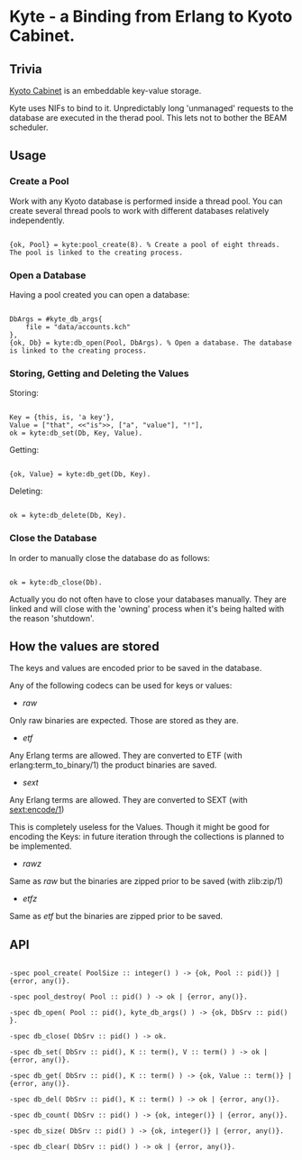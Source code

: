 # Kyte - a Binding from Erlang to Kyoto Cabinet.

## Trivia

[Kyoto Cabinet](http://fallabs.com/kyotocabinet/) is an embeddable key-value storage.

Kyte uses NIFs to bind to it. 
Unpredictably long 'unmanaged' requests to the database are executed in the therad pool. 
This lets not to bother the BEAM scheduler.

## Usage

### Create a Pool

Work with any Kyoto database is performed inside a thread pool.
You can create several thread pools to work with different databases relatively independently.

<code>
{ok, Pool} = kyte:pool_create(8). % Create a pool of eight threads. The pool is linked to the creating process.
</code>

### Open a Database

Having a pool created you can open a database:

<code>
DbArgs = #kyte_db_args{
	file = "data/accounts.kch"
},
{ok, Db} = kyte:db_open(Pool, DbArgs). % Open a database. The database is linked to the creating process.
</code>

### Storing, Getting and Deleting the Values

Storing:

<code>
Key = {this, is, 'a key'},
Value = ["that", <<"is">>, ["a", "value"], "!"],
ok = kyte:db_set(Db, Key, Value).
</code>

Getting:

<code>
{ok, Value} = kyte:db_get(Db, Key).
</code>

Deleting:

<code>
ok = kyte:db_delete(Db, Key).
</code>

### Close the Database

In order to manually close the database do as follows:

<code>
ok = kyte:db_close(Db).
</code>

Actually you do not often have to close your databases manually.
They are linked and will close with the 'owning' process when it's being halted with the reason 'shutdown'.


## How the values are stored

The keys and values are encoded prior to be saved in the database.

Any of the following codecs can be used for keys or values:

*	*raw* 

Only raw binaries are expected. Those are stored as they are.

*	*etf* 

Any Erlang terms are allowed. They are converted to ETF (with erlang:term_to_binary/1) the product binaries are saved.

*	*sext* 

Any Erlang terms are allowed. They are converted to SEXT (with [sext:encode/1](https://github.com/uwiger/sext))

This is completely useless for the Values. 
Though it might be good for encoding the Keys: in future iteration through the collections is planned to be implemented.

*	*rawz* 

Same as *raw* but the binaries are zipped prior to be saved (with zlib:zip/1)

*	*etfz*

Same as *etf* but the binaries are zipped prior to be saved.


## API

<code>
-spec pool_create( PoolSize :: integer() ) -> {ok, Pool :: pid()} | {error, any()}.
</code>

<code>
-spec pool_destroy( Pool :: pid() ) -> ok | {error, any()}.
</code>

<code>
-spec db_open( Pool :: pid(), kyte_db_args() ) -> {ok, DbSrv :: pid() }.
</code>

<code>
-spec db_close( DbSrv :: pid() ) -> ok.
</code>

<code>
-spec db_set( DbSrv :: pid(), K :: term(), V :: term() ) -> ok | {error, any()}.
</code>

<code>
-spec db_get( DbSrv :: pid(), K :: term() ) -> {ok, Value :: term()} | {error, any()}.
</code>

<code>
-spec db_del( DbSrv :: pid(), K :: term() ) -> ok | {error, any()}.
</code>

<code>
-spec db_count( DbSrv :: pid() ) -> {ok, integer()} | {error, any()}.
</code>

<code>
-spec db_size( DbSrv :: pid() ) -> {ok, integer()} | {error, any()}.
</code>

<code>
-spec db_clear( DbSrv :: pid() ) -> ok | {error, any()}.
</code>



